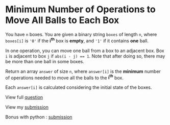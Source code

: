# **Minimum Number of Operations to Move All Balls to Each Box**

You have `n` boxes. You are given a binary string `boxes` of length `n`, where `boxes[i]` is `'0'` if the **i<sup>th</sup>** box is **empty**, and `'1'` if it contains **one** ball.

In one operation, you can move one ball from a box to an adjacent box. Box `i` is adjacent to box `j` if `abs(i - j) == 1`. Note that after doing so, there may be more than one ball in some boxes.

Return an array `answer` of size `n`, where `answer[i]` is the **minimum** number of operations needed to move all the balls to the **i<sup>th</sup>** box.

Each `answer[i]` is calculated considering the initial state of the boxes.

View full [question](https://leetcode.com/problems/minimum-number-of-operations-to-move-all-balls-to-each-box?envType=daily-question&envId=2025-01-06)

View my [submission](https://leetcode.com/problems/minimum-number-of-operations-to-move-all-balls-to-each-box/submissions/1499274297)

Bonus with python : [submission](https://leetcode.com/problems/minimum-number-of-operations-to-move-all-balls-to-each-box/submissions/1499264830)
